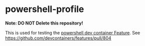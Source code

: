 # powershell-profile

**Note: DO NOT Delete this repository!**


This is used for testing the [powershell dev container Feature](https://github.com/devcontainers/features/tree/main/src/powershell). See https://github.com/devcontainers/features/pull/804
